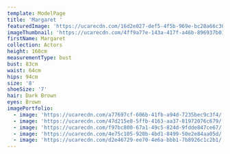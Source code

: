 ```yaml
---
template: ModelPage
title: 'Margaret '
featuredImage: 'https://ucarecdn.com/16d2e027-def5-4f5b-969e-bc28a66c30fc/'
imageThumbnail: 'https://ucarecdn.com/4ff9a77e-143a-417f-a46b-896937b0199a/'
firstName: Margaret
collection: Actors
height: 160cm
measurementType: bust
bust: 83cm
waist: 64cm
hips: 94cm
size: '8'
shoeSize: '7'
hair: Dark Brown
eyes: Brown
imagePortfolio:
  - image: 'https://ucarecdn.com/a77697cf-606b-41fb-a94d-7235bec9c3f4/'
  - image: 'https://ucarecdn.com/47d215e8-5ffb-4163-aa37-81972076c679/'
  - image: 'https://ucarecdn.com/f97bc800-67a1-49c5-824d-9fdde847ce67/'
  - image: 'https://ucarecdn.com/4e75c105-920b-4bd1-8499-50e2e84aa05d/'
  - image: 'https://ucarecdn.com/d2e46729-ee70-4e6a-bbb1-7b8926c1c2b1/'
---
```


